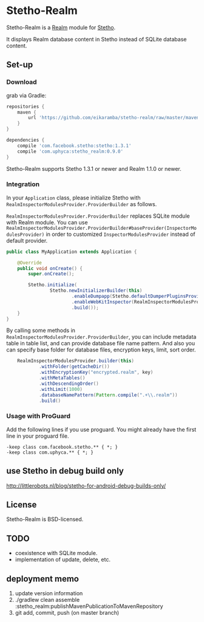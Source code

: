 # Stetho-Realm

Stetho-Realm is a [Realm](https://realm.io/) module for [Stetho](https://facebook.github.io/stetho).

It displays Realm database content in Stetho instead of SQLite database content.

## Set-up

### Download
grab via Gradle:
```groovy
repositories {
    maven {
        url 'https://github.com/eikaramba/stetho-realm/raw/master/maven-repo'
    }
}

dependencies {
    compile 'com.facebook.stetho:stetho:1.3.1'
    compile 'com.uphyca:stetho_realm:0.9.0'
}
```

Stetho-Realm supports Stetho 1.3.1 or newer and Realm 1.1.0 or newer.

### Integration
In your `Application` class, please initialize Stetho with `RealmInspectorModulesProvider.ProviderBuilder` as follows.

`RealmInspectorModulesProvider.ProviderBuilder` replaces SQLite module with Realm module.
You can use `RealmInspectorModulesProvider.ProviderBuilder#baseProvider(InspectorModulesProvider)`
in order to customized `InspectorModulesProvider` instead of default provider.

```java
public class MyApplication extends Application {

    @Override
    public void onCreate() {
        super.onCreate();

        Stetho.initialize(
                Stetho.newInitializerBuilder(this)
                        .enableDumpapp(Stetho.defaultDumperPluginsProvider(this))
                        .enableWebKitInspector(RealmInspectorModulesProvider.builder(this).build())
                        .build());
    }
}
```

By calling some methods in `RealmInspectorModulesProvider.ProviderBuilder`,
you can include metadata table in table list, and can provide database file name pattern.
And also you can specify base folder for database files, encryption keys, limit, sort order.

```java
    RealmInspectorModulesProvider.builder(this)
            .withFolder(getCacheDir())
            .withEncryptionKey("encrypted.realm", key)
            .withMetaTables()
            .withDescendingOrder()
            .withLimit(1000)
            .databaseNamePattern(Pattern.compile(".+\\.realm"))
            .build()
```

### Usage with ProGuard
Add the following lines if you use proguard. You might already have the first line in your proguard file.
```
-keep class com.facebook.stetho.** { *; }
-keep class com.uphyca.** { *; }
```

## use Stetho in debug build only

http://littlerobots.nl/blog/stetho-for-android-debug-builds-only/

## License

Stetho-Realm is BSD-licensed.

## TODO

* coexistence with SQLite module.
* implementation of update, delete, etc.

## deployment memo

1. update version information
2. ./gradlew clean assemble :stetho_realm:publishMavenPublicationToMavenRepository
3. git add, commit, push (on master branch)
